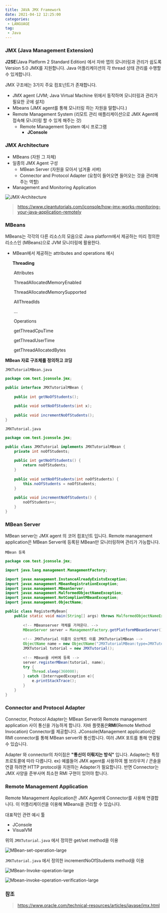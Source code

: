 ```yaml
---
title: JAVA JMX Framework
date: 2021-04-12 12:25:00
categories:
 - LANGUAGE
tag:
 - Java
---
```


### JMX (Java Management Extension)

**J2SE**(Java Platform 2 Standard Edition) 에서 자바 앱의 모니터링과 관리가 쉽도록 Version 5.0 JMX를 지원합니다. Java 어플리케이션의 각 thread 상태 관리를 수행할 수 있게합니다.

<!-- more -->

JMX 구조에는 3가지 주요 컴포넌트가 존재합니다.

- JMX agent (JVM; Java Virtual Machine 위에서 동작하며 모니터링과 관리가 필요한 곳에 설치)
- Mbeans (JMX agent를 통해 모니터링 하는 자원을 말합니다.)
- Remote Management System (리모트 관리 애플리케이션으로 JMX Agent에 접속해 모니터링 할 수 있게 해주는 것)
  - Remote Management System 예시 프로그램
    - **JConsole**



### JMX Architecture

- MBeans (자원 그 자체)
- 일종의 JMX Agent 구성
  - MBean Server (자원을 모아서 넘겨줄 서버)
  - Connector and Protocol Adapter (요청이 들어오면 들어오는 것을 관리해 주는 역할)
- Management and Monitoring Application

![JMX-Architecture](../assets/images/JMX-Architecture.png)

> https://www.cleantutorials.com/jconsole/how-jmx-works-monitoring-your-java-application-remotely



### MBeans

MBeans는 각각의 다른 리소스의 모음으로 Java platform에서 제공하는 미리 정의한 리소스인 (MBeans)으로 JVM 모니터링에 활용한다.

- MBean에서 제공하는 attributes and operations 예시

  **Threading**

  ​	Attributes

  ​		ThreadAllocatedMemoryEnabled

  ​		ThreadAllocatedMemorySupported

  ​		AllThreadIds

  ​		...

  ​	Operations

  ​		getThreadCpuTime

  ​		getThreadUserTime

  ​		getThreadAllocatedBytes

**MBean 자료 구조체를 정의하고 코딩**

`JMXTutorialMBean.java`

```java
package com.test.jconsole.jmx;

public interface JMXTutorialMBean {
    
    public int getNoOfStudents();
    
    public void setNoOfStudents(int x);
    
    public void incrementNoOfStudents();
}
```

`JMXTutorial.java`

```java
package com.test.jconsole.jmx;

public class JMXTutorial implements JMXTutorialMBean {
    private int noOfStudents;
    
    public int getNoOfStudents() {
        return noOfStudents;
    }
    
    public void setNoOfStudents(int noOfStudents) {
        this.noOfStudents = noOfStudents;
    }
    
    public void incrementNoOfStudents() {
        noOfStudents++;
    }
}
```



### MBean Server

MBean server는 JMX agent 의 코어 컴포넌트 입니다. Remote management application은 MBean Server에 등록된 MBean만 모니터링하며 관리가 가능합니다.

`MBean 등록`

```java
package com.test.jconsole.jmx;

import java.lang.management.ManagementFactory;

import javax.management.InstanceAlreadyExistsException;
import javax.management.MBeanRegistrationException;
import javax.management.MBeanServer;
import javax.management.MalformedObjectNameException;
import javax.management.NotCompliantMBeanException;
import javax.management.ObjectName;

public class RegisterMyBean{
    public static void main(String[] args) throws MalformedObjectNameException, InstanceAlreadyExistsException, MBeanRegistrationException, NotCompliantMBeanException {
        
        <!-- MBeanserver 객체를 가져온다. -->
        MBeanServer server = ManagementFactory.getPlatformMBeanServer();
        
        <!-- JMXTutorial 이름의 오브젝트 이름 JMXTutorialMBean -->
        ObjectName name = new ObjectName("JMXTutorialMBean:type=JMXTutorial");
        JMXTutorial tutorial = new JMXTutorial();
        
        <!-- MBean을 서버에 등록 -->
        server.registerMBean(tutorial, name);
        try {
            Thread.sleep(360000);
        } catch (InterrupedException e){
            e.printStackTrace();
        }
    }
}
```



### Connector and Protocol Adapter

Connector, Protocol Adapter는 MBean Server와 Remote management application 사이 통신을 가능하게 합니다. 자바 플랫폼은**RMI**(Remote Method Invocation) Connector를 제공합니다. JConsole(Management application)은 RMI connector를 통해 MBean server와 통신합니다. 여러 JMX 포트를 통해 연결될 수 있습니다.

Adapter 와 connector의 차이점은 **"통신이 이뤄지는 방식"** 입니다. Adapter는 특정 프로토콜에 따라 다릅니다. ex) 예를들어 JMX agent를 사용하여 웹 브라우저 / 콘솔을 연결 하려면 HTTP protocol을 지원하는 Adapter가 필요합니다.  반면 Connector는 JMX 사양을 준부사며 최소한 RMI 구현이 있어야 합니다.



### Remote Management Application

Remote Management Application은 JMX Agent에 Connector를 사용해 연결합니다. 이 어플리케이션을 이용해 MBeans을 관리할 수 있습니다.

대표적인 관련 예시 툴

- JConsole
- VisualVM

위의 `JMXTutorial.java`  에서 정의한 get/set method을 이용

![MBean-set-operation-large](../assets/images/MBean-set-operation-large.png)



`JMXTutorial.java`  에서 정의한 incrementNoOfStudents  method을 이용

![MBean-Invoke-operation-large](../assets/images/MBean-Invoke-operation-large.png)

![Mbean-invoke-operation-verification-large](C:\Users\owner0220\Downloads\owner0220.github.io\assets\images\Mbean-invoke-operation-verification-large.png)





### 참조

> https://www.oracle.com/technical-resources/articles/javase/jmx.html
